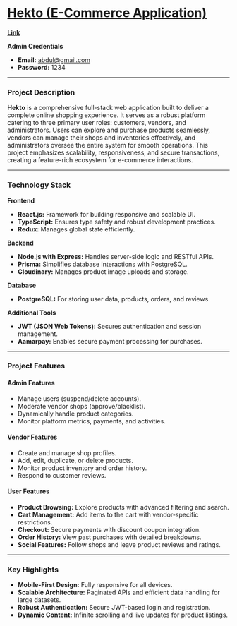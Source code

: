 # [Hekto (E-Commerce Application)](https://hekto-1a747.web.app/)

**[Link](https://hekto-1a747.web.app/)**

**Admin Credentials**

- **Email:** abdul@gmail.com
- **Password:** 1234

---

### **Project Description**

**Hekto** is a comprehensive full-stack web application built to deliver a complete online shopping experience. It serves as a robust platform catering to three primary user roles: customers, vendors, and administrators. Users can explore and purchase products seamlessly, vendors can manage their shops and inventories effectively, and administrators oversee the entire system for smooth operations. This project emphasizes scalability, responsiveness, and secure transactions, creating a feature-rich ecosystem for e-commerce interactions.

---

### **Technology Stack**

**Frontend**

- **React.js:** Framework for building responsive and scalable UI.
- **TypeScript:** Ensures type safety and robust development practices.
- **Redux:** Manages global state efficiently.

**Backend**

- **Node.js with Express:** Handles server-side logic and RESTful APIs.
- **Prisma:** Simplifies database interactions with PostgreSQL.
- **Cloudinary:** Manages product image uploads and storage.

**Database**

- **PostgreSQL:** For storing user data, products, orders, and reviews.

**Additional Tools**

- **JWT (JSON Web Tokens):** Secures authentication and session management.
- **Aamarpay:** Enables secure payment processing for purchases.

---

### **Project Features**

#### **Admin Features**

- Manage users (suspend/delete accounts).
- Moderate vendor shops (approve/blacklist).
- Dynamically handle product categories.
- Monitor platform metrics, payments, and activities.

#### **Vendor Features**

- Create and manage shop profiles.
- Add, edit, duplicate, or delete products.
- Monitor product inventory and order history.
- Respond to customer reviews.

#### **User Features**

- **Product Browsing:** Explore products with advanced filtering and search.
- **Cart Management:** Add items to the cart with vendor-specific restrictions.
- **Checkout:** Secure payments with discount coupon integration.
- **Order History:** View past purchases with detailed breakdowns.
- **Social Features:** Follow shops and leave product reviews and ratings.
<!-- - **Product Comparison:** Compare up to three products within the same category.   -->

---

### **Key Highlights**

- **Mobile-First Design:** Fully responsive for all devices.
- **Scalable Architecture:** Paginated APIs and efficient data handling for large datasets.
- **Robust Authentication:** Secure JWT-based login and registration.
- **Dynamic Content:** Infinite scrolling and live updates for product listings.
